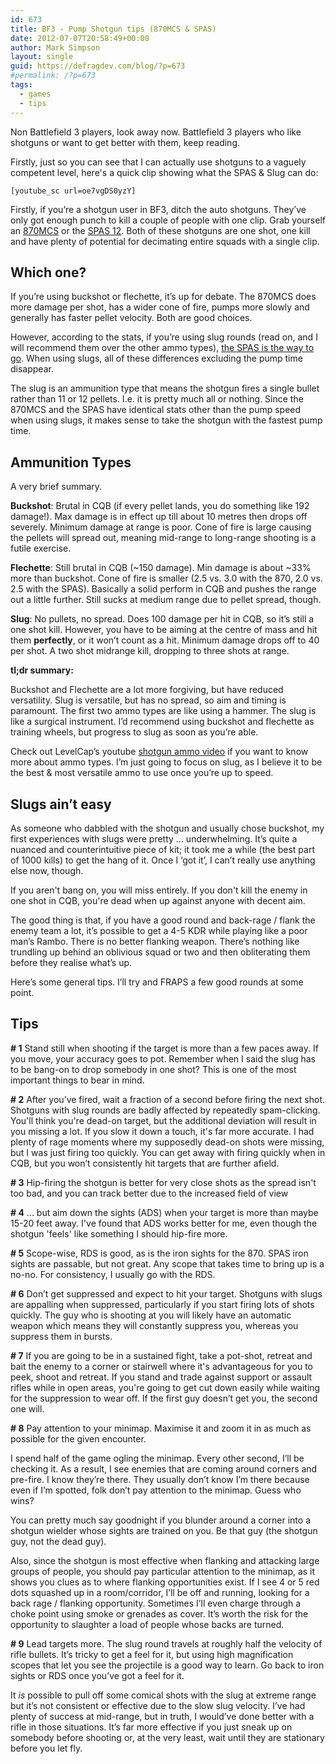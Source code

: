 ```yaml
---
id: 673
title: BF3 - Pump Shotgun tips (870MCS & SPAS)
date: 2012-07-07T20:58:49+00:00
author: Mark Simpson
layout: single
guid: https://defragdev.com/blog/?p=673
#permalink: /?p=673
tags:
  - games
  - tips
---
```

Non Battlefield 3 players, look away now. Battlefield 3 players who like shotguns or want to get better with them, keep reading.

Firstly, just so you can see that I can actually use shotguns to a vaguely competent level, here's a quick clip showing what the SPAS & Slug can do:

`[youtube_sc url=oe7vgDS0yzY]`

Firstly, if you’re a shotgun user in BF3, ditch the auto shotguns. They’ve only got enough punch to kill a couple of people with one clip. Grab yourself an [870MCS](http://battlefield.wikia.com/wiki/870MCS) or the [SPAS 12](http://battlefield.wikia.com/wiki/SPAS-12). Both of these shotguns are one shot, one kill and have plenty of potential for decimating entire squads with a single clip.

## Which one?

If you’re using buckshot or flechette, it’s up for debate. The 870MCS does more damage per shot, has a wider cone of fire, pumps more slowly and generally has faster pellet velocity. Both are good choices.

However, according to the stats, if you’re using slug rounds (read on, and I will recommend them over the other ammo types), [the SPAS is the way to go](http://symthic.com/charts.php?class=7&sort=Class&adsc=ASC&attc=None). When using slugs, all of these differences excluding the pump time disappear.

The slug is an ammunition type that means the shotgun fires a single bullet rather than 11 or 12 pellets. I.e. it is pretty much all or nothing. Since the 870MCS and the SPAS have identical stats other than the pump speed when using slugs, it makes sense to take the shotgun with the fastest pump time.

## Ammunition Types

A very brief summary.

**Buckshot**: Brutal in CQB (if every pellet lands, you do something like 192 damage!). Max damage is in effect up till about 10 metres then drops off severely. Minimum damage at range is poor. Cone of fire is large causing the pellets will spread out, meaning mid-range to long-range shooting is a futile exercise.

**Flechette**: Still brutal in CQB (~150 damage). Min damage is about ~33% more than buckshot. Cone of fire is smaller (2.5 vs. 3.0 with the 870, 2.0 vs. 2.5 with the SPAS). Basically a solid perform in CQB and pushes the range out a little further. Still sucks at medium range due to pellet spread, though.

**Slug**: No pullets, no spread. Does 100 damage per hit in CQB, so it’s still a one shot kill. However, you have to be aiming at the centre of mass and hit them **perfectly**, or it won’t count as a hit. Minimum damage drops off to 40 per shot. A two shot midrange kill, dropping to three shots at range.

**tl;dr summary:**

Buckshot and Flechette are a lot more forgiving, but have reduced versatility. Slug is versatile, but has no spread, so aim and timing is paramount. The first two ammo types are like using a hammer. The slug is like a surgical instrument. I’d recommend using buckshot and flechette as training wheels, but progress to slug as soon as you’re able.

Check out LevelCap’s youtube [shotgun ammo video](http://www.youtube.com/watch?v=0amPLAAnjIg&feature=g-u-u) if you want to know more about ammo types. I’m just going to focus on slug, as I believe it to be the best & most versatile ammo to use once you’re up to speed.

## Slugs ain’t easy

As someone who dabbled with the shotgun and usually chose buckshot, my first experiences with slugs were pretty ... underwhelming. It’s quite a nuanced and counterintuitive piece of kit; it took me a while (the best part of 1000 kills) to get the hang of it. Once I ‘got it’, I can’t really use anything else now, though.

If you aren't bang on, you will miss entirely. If you don't kill the enemy in one shot in CQB, you're dead when up against anyone with decent aim.

The good thing is that, if you have a good round and back-rage / flank the enemy team a lot, it’s possible to get a 4-5 KDR while playing like a poor man’s Rambo. There is no better flanking weapon. There’s nothing like trundling up behind an oblivious squad or two and then obliterating them before they realise what’s up.

Here’s some general tips. I’ll try and FRAPS a few good rounds at some point.

## Tips

**\# 1** Stand still when shooting if the target is more than a few paces away. If you move, your accuracy goes to pot. Remember when I said the slug has to be bang-on to drop somebody in one shot? This is one of the most important things to bear in mind.

**\# 2** After you’ve fired, wait a fraction of a second before firing the next shot. Shotguns with slug rounds are badly affected by repeatedly spam-clicking. You'll think you're dead-on target, but the additional deviation will result in you missing a lot. If you slow it down a touch, it's far more accurate. I had plenty of rage moments where my supposedly dead-on shots were missing, but I was just firing too quickly. You can get away with firing quickly when in CQB, but you won’t consistently hit targets that are further afield.

**\# 3** Hip-firing the shotgun is better for very close shots as the spread isn't too bad, and you can track better due to the increased field of view

**\# 4** ... but aim down the sights (ADS) when your target is more than maybe 15-20 feet away. I've found that ADS works better for me, even though the shotgun 'feels' like something I should hip-fire more.

**\# 5** Scope-wise, RDS is good, as is the iron sights for the 870. SPAS iron sights are passable, but not great. Any scope that takes time to bring up is a no-no. For consistency, I usually go with the RDS.

**\# 6** Don’t get suppressed and expect to hit your target. Shotguns with slugs are appalling when suppressed, particularly if you start firing lots of shots quickly. The guy who is shooting at you will likely have an automatic weapon which means they will constantly suppress you, whereas you suppress them in bursts.

**\# 7** If you are going to be in a sustained fight, take a pot-shot, retreat and bait the enemy to a corner or stairwell where it's advantageous for you to peek, shoot and retreat. If you stand and trade against support or assault rifles while in open areas, you're going to get cut down easily while waiting for the suppression to wear off. If the first guy doesn’t get you, the second one will.

**\# 8** Pay attention to your minimap. Maximise it and zoom it in as much as possible for the given encounter.

I spend half of the game ogling the minimap. Every other second, I’ll be checking it. As a result, I see enemies that are coming around corners and pre-fire. I know they’re there. They usually don’t know I’m there because even if I’m spotted, folk don’t pay attention to the minimap. Guess who wins?

You can pretty much say goodnight if you blunder around a corner into a shotgun wielder whose sights are trained on you. Be that guy (the shotgun guy, not the dead guy).

Also, since the shotgun is most effective when flanking and attacking large groups of people, you should pay particular attention to the minimap, as it shows you clues as to where flanking opportunities exist. If I see 4 or 5 red dots squashed up in a room/corridor, I’ll be off and running, looking for a back rage / flanking opportunity. Sometimes I’ll even charge through a choke point using smoke or grenades as cover. It’s worth the risk for the opportunity to slaughter a load of people whose backs are turned.

**\# 9** Lead targets more. The slug round travels at roughly half the velocity of rifle bullets. It’s tricky to get a feel for it, but using high magnification scopes that let you see the projectile is a good way to learn. Go back to iron sights or RDS once you’ve got a feel for it.

It _is_ possible to pull off some comical shots with the slug at extreme range but it’s not consistent or effective due to the slow slug velocity. I’ve had plenty of success at mid-range, but in truth, I would’ve done better with a rifle in those situations. It’s far more effective if you just sneak up on somebody before shooting or, at the very least, wait until they are stationary before you let fly.
